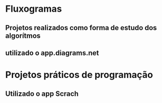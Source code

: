 # Fluxogramas

## Projetos realizados como forma de estudo dos algorítmos 
## utilizado o app.diagrams.net

# Projetos práticos de programação
## Utilizado o app Scrach
